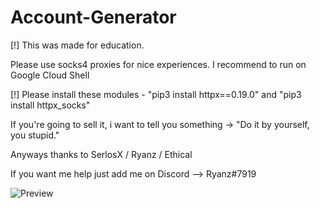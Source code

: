 # Account-Generator

[!] This was made for education.

Please use socks4 proxies for nice experiences.
I recommend to run on Google Cloud Shell

[!] Please install these modules
    - "pip3 install httpx==0.19.0"
    and "pip3 install httpx_socks"

If you're going to sell it, i want to tell you something -> "Do it by yourself, you stupid."

Anyways thanks to SerlosX / Ryanz / Ethical

If you want me help just add me on Discord --> Ryanz#7919

![Preview](https://media.discordapp.net/attachments/921395712586035230/923574616247656488/unknown.png)
